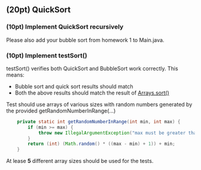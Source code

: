 ## (20pt) QuickSort

### (10pt) Implement QuickSort **recursively**

Please also add your bubble sort from homework 1 to Main.java. 


### (10pt) Implement testSort() ###
testSort() verifies both QuickSort and BubbleSort work correctly. This means:

- Bubble sort and quick sort results should match
- Both the above results should match the result of [Arrays.sort()](https://docs.oracle.com/javase/7/docs/api/java/util/Arrays.html)

Test should use arrays of various sizes with random numbers generated by the provided getRandomNumberInRange(...)

```java
    private static int getRandomNumberInRange(int min, int max) {
        if (min >= max) {
            throw new IllegalArgumentException("max must be greater than min");
        }
        return (int) (Math.random() * ((max - min) + 1)) + min;
    }
```

At lease **5** different array sizes should be used for the tests.
